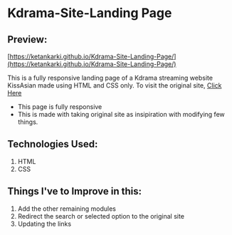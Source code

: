 # Kdrama-Site-Landing Page

## Preview:
[https://ketankarki.github.io/Kdrama-Site-Landing-Page/](https://ketankarki.github.io/Kdrama-Site-Landing-Page/)

This is a fully responsive landing page of a Kdrama streaming website KissAsian made using HTML and CSS only.
To visit the original site, [Click Here](https://kissasian.la/)

* This page is fully responsive
* This is made with taking original site as insipiration with modifying few things.

## Technologies Used:
1. HTML
2. CSS

## Things I've to Improve in this:
1. Add the other remaining modules
2. Redirect the search or selected option to the original site
3. Updating the links

